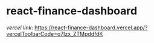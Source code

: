 # react-finance-dashboard

*vercel link*: https://react-finance-dashboard.vercel.app/?vercelToolbarCode=o7Izx_ZTMpddfdK
